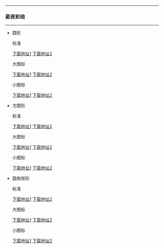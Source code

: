   ---

  ### 星夜彩绘

  ---

  - 圆形 

    标准

    [下载地址1](https://github.com.cnpmjs.org/pzcn/emui-icons/releases/download/{ver}/StarrySky_Round.hwt)    [下载地址2](https://emui.netlify.app/StarrySky_Round.hwt)
    
    大图标

    [下载地址1](https://github.com.cnpmjs.org/pzcn/emui-icons/releases/download/{ver}/StarrySky_Round_Big.hwt)    [下载地址2](https://emui.netlify.app/StarrySky_Round_Big.hwt)

    小图标

    [下载地址1](https://github.com.cnpmjs.org/pzcn/emui-icons/releases/download/{ver}/StarrySky_Round_Small.hwt)    [下载地址2](https://emui.netlify.app/StarrySky_Round_Small.hwt)

  - 方圆形 

    标准
    
    [下载地址1](https://github.com.cnpmjs.org/pzcn/emui-icons/releases/download/{ver}/StarrySky_SquareCircle.hwt)    [下载地址2](https://emui.netlify.app/StarrySky_SquareCircle.hwt)

    大图标

    [下载地址1](https://github.com.cnpmjs.org/pzcn/emui-icons/releases/download/{ver}/StarrySky_SquareCircle_Big.hwt)    [下载地址2](https://emui.netlify.app/StarrySky_SquareCircle_Big.hwt)

    小图标

    [下载地址1](https://github.com.cnpmjs.org/pzcn/emui-icons/releases/download/{ver}/StarrySky_SquareCircle_Small.hwt)    [下载地址2](https://emui.netlify.app/StarrySky_SquareCircle_Small.hwt)

  - 圆角矩形 

    标准
    
    [下载地址1](https://github.com.cnpmjs.org/pzcn/emui-icons/releases/download/{ver}/StarrySky_Rectangle.hwt)    [下载地址2](https://emui.netlify.app/StarrySky_Rectangle.hwt)

    大图标

    [下载地址1](https://github.com.cnpmjs.org/pzcn/emui-icons/releases/download/{ver}/StarrySky_Rectangle_Big.hwt)    [下载地址2](https://emui.netlify.app/StarrySky_Rectangle_Big.hwt)

    小图标

    [下载地址1](https://github.com.cnpmjs.org/pzcn/emui-icons/releases/download/{ver}/StarrySky_Rectangle_Small.hwt)    [下载地址2](https://emui.netlify.app/StarrySky_Rectangle_Small.hwt)